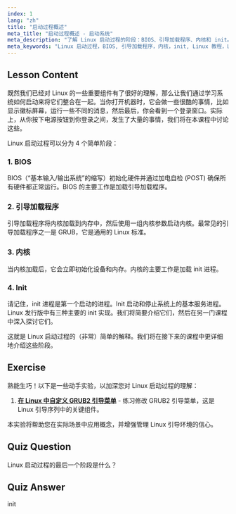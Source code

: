 ```yaml
---
index: 1
lang: "zh"
title: "启动过程概述"
meta_title: "启动过程概述 - 启动系统"
meta_description: "了解 Linux 启动过程的阶段：BIOS、引导加载程序、内核和 init。了解 Linux 如何从开机到登录启动。Linux 初学者必备指南。"
meta_keywords: "Linux 启动过程，BIOS, 引导加载程序，内核，init, Linux 教程，Linux 指南，初学者"
---
```


## Lesson Content

既然我们已经对 Linux 的一些重要组件有了很好的理解，那么让我们通过学习系统如何启动来将它们整合在一起。当你打开机器时，它会做一些很酷的事情，比如显示徽标屏幕，运行一些不同的消息，然后最后，你会看到一个登录窗口。实际上，从你按下电源按钮到你登录之间，发生了大量的事情，我们将在本课程中讨论这些。

Linux 启动过程可以分为 4 个简单阶段：

### 1. BIOS

BIOS（“基本输入/输出系统”的缩写）初始化硬件并通过加电自检 (POST) 确保所有硬件都正常运行。BIOS 的主要工作是加载引导加载程序。

### 2. 引导加载程序

引导加载程序将内核加载到内存中，然后使用一组内核参数启动内核。最常见的引导加载程序之一是 GRUB，它是通用的 Linux 标准。

### 3. 内核

当内核加载后，它会立即初始化设备和内存。内核的主要工作是加载 init 进程。

### 4. Init

请记住，init 进程是第一个启动的进程。Init 启动和停止系统上的基本服务进程。Linux 发行版中有三种主要的 init 实现。我们将简要介绍它们，然后在另一门课程中深入探讨它们。

这就是 Linux 启动过程的（非常）简单的解释。我们将在接下来的课程中更详细地介绍这些阶段。

## Exercise

熟能生巧！以下是一些动手实验，以加深您对 Linux 启动过程的理解：

1. **[在 Linux 中自定义 GRUB2 引导菜单](https://labex.io/zh/labs/comptia-customize-the-grub2-boot-menu-in-linux-590859)** - 练习修改 GRUB2 引导菜单，这是 Linux 引导序列中的关键组件。

本实验将帮助您在实际场景中应用概念，并增强管理 Linux 引导环境的信心。

## Quiz Question

Linux 启动过程的最后一个阶段是什么？

## Quiz Answer

init
